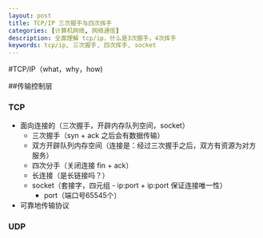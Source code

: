 ```yaml
---
layout: post
title: TCP/IP 三次握手与四次挥手
categories: [计算机网络, 网络通信]
description: 全面理解 tcp/ip，什么是3次握手，4次挥手
keywords: tcp/ip, 三次握手, 四次挥手, socket
---
```

 
 #TCP/IP（what，why，how)
 
 ##传输控制层
 
 ### TCP
 
 - 面向连接的（三次握手，开辟内存队列空间，socket）
   - 三次握手（syn + ack 之后会有数据传输）
   - 双方开辟队列内存空间（连接是：经过三次握手之后，双方有资源为对方服务）
   - 四次分手（关闭连接 fin + ack）
   - 长连接（是长链接吗？）
   - socket（套接字，四元组 - ip:port + ip:port 保证连接唯一性）
     - port（端口号65545个）
 - 可靠地传输协议
 
 ### UDP
 
  
